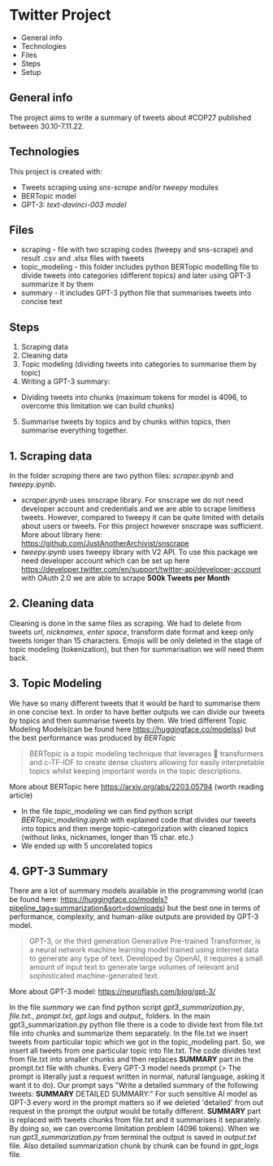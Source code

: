 # Twitter Project

* General info
* Technologies
* Files
* Steps
* Setup

## General info

The project aims to write a summary of tweets about #COP27 published between 30.10-7.11.22.

## Technologies

This project is created with:
* Tweets scraping using *sns-scrape* and/or *tweepy* modules
* BERTopic model
* GPT-3: *text-davinci-003 model*


## Files
* scraping - file with two scraping codes (tweepy and sns-scrape) and result .csv and .xlsx files with tweets
* topic_modeling - this folder includes python BERTopic modelling file to divide tweets into categories (different topics) and later using GPT-3 summarize it by them
* summary - it includes GPT-3 python file that summarises tweets into concise text

## Steps 

1. Scraping data
2. Cleaning data
3. Topic modeling (dividing tweets into categories to summarise them by topic)
4. Writing a GPT-3 summary:
- Dividing tweets into chunks (maximum tokens for model is 4096, to overcome this limitation we can build chunks)
5. Summarise tweets by topics and by chunks within topics, then summarise everything together.

## 1. Scraping data
In the folder *scraping* there are two python files: *scraper.ipynb* and *tweepy.ipynb*. 
* *scraper.ipynb* uses snscrape library. For snscrape we do not need developer account and credentials and we are able to scrape limitless tweets. However, compared to tweepy it can be quite limited with details about users or tweets. For this project however snscrape was sufficient. More about library here: https://github.com/JustAnotherArchivist/snscrape
* *tweepy.ipynb* uses tweepy library with V2 API. To use this package we need developer account which can be set up here https://developer.twitter.com/en/support/twitter-api/developer-account with OAuth 2.0 we are able to scrape **500k Tweets per Month**

## 2. Cleaning data
Cleaning is done in the same files as scraping. We had to delete from tweets *url*, *nicknames*, *enter space*, transform date format and keep only tweets longer than 15 characters. Emojis will be only deleted in the stage of topic modeling (tokenization), but then for summarisation we will need them back. 

## 3. Topic Modeling
We have so many different tweets that it would be hard to summarise them in one concise text. In order to have better outputs we can divide our tweets by topics and then summarise tweets by them. We tried different Topic Modeling Models(can be found here https://huggingface.co/modelss) but the best performance was produced by *BERTopic*

> BERTopic is a topic modeling technique that leverages 🤗 transformers and c-TF-IDF to create dense clusters allowing for easily interpretable topics whilst keeping important words in the topic descriptions.

More about BERTopic here https://arxiv.org/abs/2203.05794 (worth reading article)

* In the file *topic_modeling* we can find python script *BERTopic_modeling.ipynb* with explained code that divides our tweets into topics and then merge topic-categorization with cleaned topics (without links, nicknames, longer than 15 char. etc.) 
* We ended up with 5 uncorelated topics

## 4. GPT-3 Summary

There are a lot of summary models available in the programming world (can be found here: https://huggingface.co/models?pipeline_tag=summarization&sort=downloads) but the best one in terms of performance, complexity, and human-alike outputs are provided by GPT-3 model. 

> GPT-3, or the third generation Generative Pre-trained Transformer, is a neural network machine learning model trained using internet data to generate any type of text. Developed by OpenAI, it requires a small amount of input text to generate large volumes of relevant and sophisticated machine-generated text.

More about GPT-3 model: https://neuroflash.com/blog/gpt-3/

In the file *summary* we can find python script *gpt3_summarization.py*, *file.txt*., *prompt.txt*, *gpt.logs* and *output_* folders. In the main gpt3_summarization.py python file there is a code to divide text from file.txt file into chunks and summarize them separately. In the file.txt we insert tweets from particular topic which we got in the topic_modeling part. So, we insert all tweets from one particular topic into file.txt. The code divides text from file.txt into smaller chunks and then replaces **SUMMARY** part in the prompt.txt file with chunks. Every GPT-3 model needs prompt (> The prompt is literally just a request written in normal, natural language, asking it want it to do). Our prompt says "Write a detailed summary of the following tweets: **SUMMARY** DETAILED SUMMARY:" For such sensitive AI model as GPT-3 every word in the prompt matters so if we deleted 'detailed' from out request in the prompt the output would be totally different. **SUMMARY** part is replaced with tweets chunks from file.txt and it summarises it separately. By doing so, we can overcome limitation problem (4096 tokens). When we run *gpt3_summarization.py* from terminal the output is saved in *output.txt* file. Also detailed summarization chunk by chunk can be found in *gpt_logs* file. 
